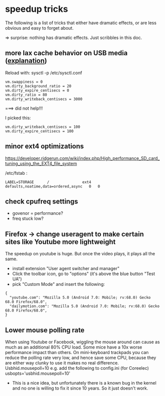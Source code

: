 speedup tricks
==============

The following is a list of tricks that either have dramatic effects, or are less obvious and easy to forget about.

=> surprise: nothing has dramatic effects. Just scribbles in this doc.

more lax cache behavior on USB media ([explanation](https://lonesysadmin.net/2013/12/22/better-linux-disk-caching-performance-vm-dirty_ratio/))
------------------------------------
Reload with: sysctl -p /etc/sysctl.conf
```
vm.swappiness = 0
vm.dirty_background_ratio = 20
vm.dirty_expire_centisecs = 0
vm.dirty_ratio = 80
vm.dirty_writeback_centisecs = 3000 
```
===> did not help!!!

I picked this:
```
vm.dirty_writeback_centisecs = 100
vm.dirty_expire_centisecs = 100
```

minor ext4 optimizations
------------------------

https://developer.ridgerun.com/wiki/index.php/High_performance_SD_card_tuning_using_the_EXT4_file_system

/etc/fstab :
```
LABEL=STORAGE      /               ext4    defaults,noatime,data=ordered,async   0   0
```

check cpufreq settings
----------------------

* govenor = performance?
* freq stuck low?

Firefox -> change useragent to make certain sites like Youtube more lightweight
------------------------------------------------------------------------------

The speedup on youtube is huge. But once the video plays, it plays all the same.

* install extension "User agent switcher and manager"
* Click the toolbar icon, go to "options" (it's above the blue button "Test UA")
* pick "Custom Mode" and insert the following:

```
{
  "youtube.com": "Mozilla 5.0 (Android 7.0: Mobile; rv:68.0) Gecko 68.0 Firefox/68.0",
  "dailymotion.com": "Mozilla 5.0 (Android 7.0: Mobile; rv:68.0) Gecko 68.0 Firefox/68.0",
}
```

Lower mouse polling rate
------------------------

When using Youtube or Facebook, wiggling the mouse around can cause as much as an additional 80% CPU load. Some mice have a 10x worse performance impact than others. On mini-keyboard trackpads you can reduce the polling rate very low, and hence save some CPU, because they are either way clunky to use it makes no real difference. Usbhid.mousepoll=10 e.g. add the following to config.ini (for Coreelec)
usbopts='usbhid.mousepoll=10'

* This is a nice idea, but unfortunately there is a known bug in the kernel and no one is willing to fix it since 10 years. So it just doesn't work.
